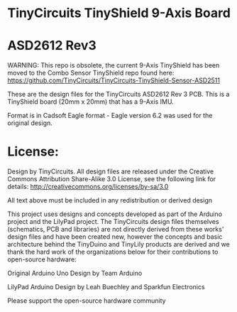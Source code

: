 # TinyCircuits TinyShield 9-Axis Board
# ASD2612 Rev3

WARNING: This repo is obsolete, the current 9-Axis TinyShield has been moved to the Combo Sensor TinyShield repo found here: https://github.com/TinyCircuits/TinyCircuits-TinyShield-Sensor-ASD2511

These are the design files for the TinyCircuits ASD2612 Rev 3 PCB.  This is a TinyShield board (20mm x 20mm) that has a 9-Axis IMU.

Format is in Cadsoft Eagle format - Eagle version 6.2 was used for the original design.



# License:

Design by TinyCircuits.
All design files are released under the Creative Commons Attribution Share-Alike 3.0 License, see the following link for details: http://creativecommons.org/licenses/by-sa/3.0

All text above must be included in any redistribution or derived design

This project uses designs and concepts developed as part of the Arduino project and the LilyPad project.  The TinyCircuits design files themselves (schematics, PCB and libraries) are not directly derived from these works' design files and have been created new, however the concepts and basic architecture behind the TinyDuino and TinyLily products are derived and we thank the hard work of the organizations below for their contributions to open-source hardware:
  
Original Arduino Uno Design by Team Arduino

LilyPad Arduino Design by Leah Buechley and Sparkfun Electronics

Please support the open-source hardware community 
